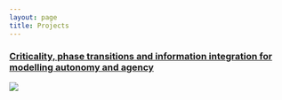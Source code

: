 ```yaml
---
layout: page
title: Projects
---
```


<div class="posts">
  <h3>
    <a href="http://maguilera.net">Criticality, phase transitions and information integration for modelling autonomy and agency</a>
  </h3>
<!--  <div class="thumbnail-container">-->
    <a href="http://maguilera.net"><img src="{{ site.github.url }}/assets/img/project-agency-stat-phys.png"></a>
<!--  </div>-->
</div>
